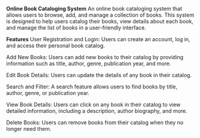 **Online Book Cataloging System**
An online book cataloging system that allows users to browse, add, and manage a collection of books. This system is designed to help users catalog their books, view details about each book, and manage the list of books in a user-friendly interface.

**Features**
User Registration and Login: Users can create an account, log in, and access their personal book catalog.

Add New Books: Users can add new books to their catalog by providing information such as title, author, genre, publication year, and more.

Edit Book Details: Users can update the details of any book in their catalog.

Search and Filter: A search feature allows users to find books by title, author, genre, or publication year.

View Book Details: Users can click on any book in their catalog to view detailed information, including a description, author biography, and more.

Delete Books: Users can remove books from their catalog when they no longer need them.
